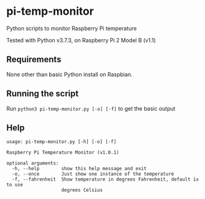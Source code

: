 # pi-temp-monitor 
Python scripts to monitor Raspberry Pi temperature

Tested with Python v3.7.3, on Raspberry Pi 2 Model B (v1.1)

## Requirements
None other than basic Python install on Raspbian.

## Running the script
Run `python3 pi-temp-monitor.py [-o] [-f]` to get the basic output

## Help
```
usage: pi-temp-monitor.py [-h] [-o] [-f]

Raspberry Pi Temperature Monitor (v1.0.1)

optional arguments:
  -h, --help        show this help message and exit
  -o, --once        Just show one instance of the temperature
  -f, --fahrenheit  Show temperature in degrees Fahrenheit, default is to use
                    degrees Celsius
```
